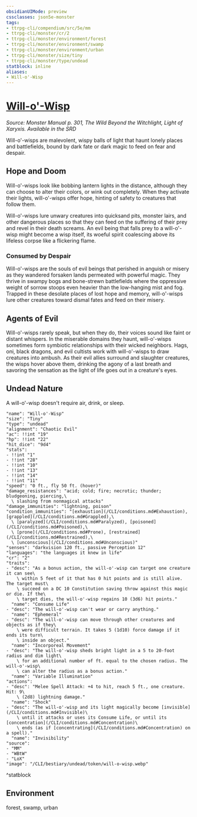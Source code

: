 ```yaml
---
obsidianUIMode: preview
cssclasses: json5e-monster
tags:
- ttrpg-cli/compendium/src/5e/mm
- ttrpg-cli/monster/cr/2
- ttrpg-cli/monster/environment/forest
- ttrpg-cli/monster/environment/swamp
- ttrpg-cli/monster/environment/urban
- ttrpg-cli/monster/size/tiny
- ttrpg-cli/monster/type/undead
statblock: inline
aliases:
- Will-o'-Wisp
---
```

# [Will-o'-Wisp](CLI/bestiary/undead/will-o-wisp.md)
*Source: Monster Manual p. 301, The Wild Beyond the Witchlight, Light of Xaryxis. Available in the <span title='Systems Reference Document (5.1)'>SRD</span>*  

Will-o'-wisps are malevolent, wispy balls of light that haunt lonely places and battlefields, bound by dark fate or dark magic to feed on fear and despair.

## Hope and Doom

Will-o'-wisps look like bobbing lantern lights in the distance, although they can choose to alter their colors, or wink out completely. When they activate their lights, will-o'-wisps offer hope, hinting of safety to creatures that follow them.

Will-o'-wisps lure unwary creatures into quicksand pits, monster lairs, and other dangerous places so that they can feed on the suffering of their prey and revel in their death screams. An evil being that falls prey to a will-o'-wisp might become a wisp itself, its woeful spirit coalescing above its lifeless corpse like a flickering flame.

### Consumed by Despair

Will-o'-wisps are the souls of evil beings that perished in anguish or misery as they wandered forsaken lands permeated with powerful magic. They thrive in swampy bogs and bone-strewn battlefields where the oppressive weight of sorrow stoops even heavier than the low-hanging mist and fog. Trapped in these desolate places of lost hope and memory, will-o'-wisps lure other creatures toward dismal fates and feed on their misery.

## Agents of Evil

Will-o'-wisps rarely speak, but when they do, their voices sound like faint or distant whispers. In the miserable domains they haunt, will-o'-wisps sometimes form symbiotic relationships with their wicked neighbors. Hags, oni, black dragons, and evil cultists work with will-o'-wisps to draw creatures into ambush. As their evil allies surround and slaughter creatures, the wisps hover above them, drinking the agony of a last breath and savoring the sensation as the light of life goes out in a creature's eyes.

## Undead Nature

A will-o'-wisp doesn't require air, drink, or sleep.

```statblock
"name": "Will-o'-Wisp"
"size": "Tiny"
"type": "undead"
"alignment": "Chaotic Evil"
"ac": !!int "19"
"hp": !!int "22"
"hit_dice": "9d4"
"stats":
- !!int "1"
- !!int "28"
- !!int "10"
- !!int "13"
- !!int "14"
- !!int "11"
"speed": "0 ft., fly 50 ft. (hover)"
"damage_resistances": "acid; cold; fire; necrotic; thunder; bludgeoning, piercing,\
  \ slashing from nonmagical attacks"
"damage_immunities": "lightning, poison"
"condition_immunities": "[exhaustion](/CLI/conditions.md#Exhaustion), [grappled](/CLI/conditions.md#Grappled),\
  \ [paralyzed](/CLI/conditions.md#Paralyzed), [poisoned](/CLI/conditions.md#Poisoned),\
  \ [prone](/CLI/conditions.md#Prone), [restrained](/CLI/conditions.md#Restrained),\
  \ [unconscious](/CLI/conditions.md#Unconscious)"
"senses": "darkvision 120 ft., passive Perception 12"
"languages": "the languages it knew in life"
"cr": "2"
"traits":
- "desc": "As a bonus action, the will-o'-wisp can target one creature it can see\
    \ within 5 feet of it that has 0 hit points and is still alive. The target must\
    \ succeed on a DC 10 Constitution saving throw against this magic or die. If the\
    \ target dies, the will-o'-wisp regains 10 (3d6) hit points."
  "name": "Consume Life"
- "desc": "The will-o'-wisp can't wear or carry anything."
  "name": "Ephemeral"
- "desc": "The will-o'-wisp can move through other creatures and objects as if they\
    \ were difficult terrain. It takes 5 (1d10) force damage if it ends its turn\
    \ inside an object."
  "name": "Incorporeal Movement"
- "desc": "The will-o'-wisp sheds bright light in a 5 to 20-foot radius and dim light\
    \ for an additional number of ft. equal to the chosen radius. The will-o'-wisp\
    \ can alter the radius as a bonus action."
  "name": "Variable Illumination"
"actions":
- "desc": "Melee Spell Attack: +4 to hit, reach 5 ft., one creature. Hit: 9\
    \ (2d8) lightning damage."
  "name": "Shock"
- "desc": "The will-o'-wisp and its light magically become [invisible](/CLI/conditions.md#Invisible)\
    \ until it attacks or uses its Consume Life, or until its [concentration](/CLI/conditions.md#Concentration)\
    \ ends (as if [concentrating](/CLI/conditions.md#Concentration) on a spell)."
  "name": "Invisibility"
"source":
- "MM"
- "WBtW"
- "LoX"
"image": "/CLI/bestiary/undead/token/will-o-wisp.webp"
```
^statblock

## Environment

forest, swamp, urban